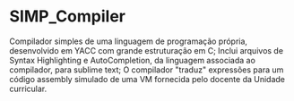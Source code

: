 # SIMP_Compiler
Compilador simples de uma linguagem de programação própria, desenvolvido em YACC com grande estruturação em C;
Inclui arquivos de Syntax Highlighting e AutoCompletion, da linguagem associada ao compilador, para sublime text;
O compilador "traduz" expressões para um código assembly simulado de uma VM fornecida pelo docente da Unidade curricular.
